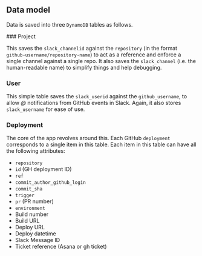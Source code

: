 ## Data model

Data is saved into three `DynamoDB` tables as follows.

### Project

This saves the `slack_channelid` against the `repository` (in the format `github-username/repository-name`) to act as a reference and enforce a single channel against a single repo. It also saves the `slack_channel` (i.e. the human-readable name) to simplify things and help debugging.

### User

This simple table saves the `slack_userid` against the `github_username`, to allow _@_ notifications from GitHub events in Slack. Again, it also stores `slack_username` for ease of use.

### Deployment

The core of the app revolves around this. Each GitHub `deployment` corresponds to a single item in this table. Each item in this table can have all the following attributes:

- `repository`
- `id` (GH deployment ID)
- `ref`
- `commit_author_github_login`
- `commit_sha`
- `trigger`
- `pr` (PR number)
- `environment`
- Build number
- Build URL
- Deploy URL
- Deploy datetime
- Slack Message ID
- Ticket reference (Asana or gh ticket)
